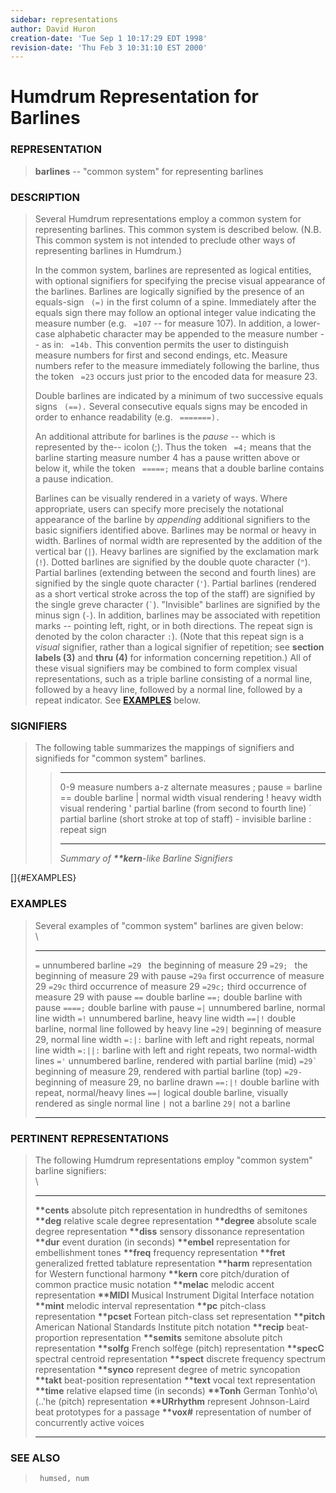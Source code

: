```yaml
---
sidebar: representations
author: David Huron
creation-date: 'Tue Sep 1 10:17:29 EDT 1998'
revision-date: 'Thu Feb 3 10:31:10 EST 2000'
---
```



Humdrum Representation for Barlines
===================================

### REPRESENTATION

> **barlines** \-- \"common system\" for representing barlines

### DESCRIPTION

> Several Humdrum representations employ a common system for
> representing barlines. This common system is described below. (N.B.
> This common system is not intended to preclude other ways of
> representing barlines in Humdrum.)
>
> In the common system, barlines are represented as logical entities,
> with optional signifiers for specifying the precise visual appearance
> of the barlines. Barlines are logically signified by the presence of
> an equals-sign ` (=)` in the first column of a spine. Immediately
> after the equals sign there may follow an optional integer value
> indicating the measure number (e.g. ` =107` \-- for measure 107). In
> addition, a lower-case alphabetic character may be appended to the
> measure number \-- as in: ` =14b.` This convention permits the user to
> distinguish measure numbers for first and second endings, etc. Measure
> numbers refer to the measure immediately following the barline, thus
> the token ` =23` occurs just prior to the encoded data for measure 23.
>
> Double barlines are indicated by a minimum of two successive equals
> signs ` (==).` Several consecutive equals signs may be encoded in
> order to enhance readability (e.g. ` =======).`
>
> An additional attribute for barlines is the *pause* \-- which is
> represented by the\-- icolon (;). Thus the token ` =4;` means that the
> barline starting measure number 4 has a pause written above or below
> it, while the token ` =====;` means that a double barline contains a
> pause indication.
>
> Barlines can be visually rendered in a variety of ways. Where
> appropriate, users can specify more precisely the notational
> appearance of the barline by *appending* additional signifiers to the
> basic signifiers identified above. Barlines may be normal or heavy in
> width. Barlines of normal width are represented by the addition of the
> vertical bar (`|`). Heavy barlines are signified by the exclamation
> mark (`!`). Dotted barlines are signified by the double quote
> character (`"`). Partial barlines (extending between the second and
> fourth lines) are signified by the single quote character (`'`).
> Partial barlines (rendered as a short vertical stroke across the top
> of the staff) are signified by the single greve character (`` ` ``).
> \"Invisible\" barlines are signified by the minus sign (`-`). In
> addition, barlines may be associated with repetition marks \--
> pointing left, right, or in both directions. The repeat sign is
> denoted by the colon character `:`). (Note that this repeat sign is a
> *visual* signifier, rather than a logical signifier of repetition; see
> **section labels (3)** and **thru (4)** for information concerning
> repetition.) All of these visual signifiers may be combined to form
> complex visual representations, such as a triple barline consisting of
> a normal line, followed by a heavy line, followed by a normal line,
> followed by a repeat indicator. See [**EXAMPLES**](#EXAMPLES) below.

### SIGNIFIERS

> The following table summarizes the mappings of signifiers and
> signifieds for \"common system\" barlines.
>
> >   ----- ------------------------------------------------
> >   0-9   measure numbers
> >   a-z   alternate measures
> >   ;     pause
> >   =     barline
> >   ==    double barline
> >   \|    normal width visual rendering
> >   !     heavy width visual rendering
> >   \'    partial barline (from second to fourth line)
> >   \`    partial barline (short stroke at top of staff)
> >   \-    invisible barline
> >   :     repeat sign
> >   ----- ------------------------------------------------
> >
> > *Summary of **\*\*kern**-like Barline Signifiers*

[]{#EXAMPLES}

### EXAMPLES

> Several examples of \"common system\" barlines are given below:\
> \
>
>   ------------ -----------------------------------------------------------------
>   `=`          unnumbered barline
>   `=29 `       the beginning of measure 29
>   `=29; `      the beginning of measure 29 with pause
>   `=29a`       first occurrence of measure 29
>   `=29c`       third occurrence of measure 29
>   `=29c;`      third occurrence of measure 29 with pause
>   `==`         double barline
>   `==;`        double barline with pause
>   `====;`      double barline with pause
>   `=|`         unnumbered barline, normal line width
>   `=!`         unnumbered barline, heavy line width
>   `==|!`       double barline, normal line followed by heavy line
>   `=29|`       beginning of measure 29, normal line width
>   `=:|:`       barline with left and right repeats, normal line width
>   `=:||:`      barline with left and right repeats, two normal-width lines
>   `='`         unnumbered barline, rendered with partial barline (mid)
>   `` =29` ``   beginning of measure 29, rendered with partial barline (top)
>   `=29-`       beginning of measure 29, no barline drawn
>   `==:|!`      double barline with repeat, normal/heavy lines
>   `==|`        logical double barline, visually rendered as single normal line
>   `|`          not a barline
>   `29|`        not a barline
>   ------------ -----------------------------------------------------------------
>
### PERTINENT REPRESENTATIONS

> The following Humdrum representations employ \"common system\" barline
> signifiers:\
> \
>
>   ------------------ ----------------------------------------------------------
>   **\*\*cents**      absolute pitch representation in hundredths of semitones
>   **\*\*deg**        relative scale degree representation
>   **\*\*degree**     absolute scale degree representation
>   **\*\*diss**       sensory dissonance representation
>   **\*\*dur**        event duration (in seconds)
>   **\*\*embel**      representation for embellishment tones
>   **\*\*freq**       frequency representation
>   **\*\*fret**       generalized fretted tablature representation
>   **\*\*harm**       representation for Western functional harmony
>   **\*\*kern**       core pitch/duration of common practice music notation
>   **\*\*melac**      melodic accent representation
>   **\*\*MIDI**       Musical Instrument Digital Interface notation
>   **\*\*mint**       melodic interval representation
>   **\*\*pc**         pitch-class representation
>   **\*\*pcset**      Fortean pitch-class set representation
>   **\*\*pitch**      American National Standards Institute pitch notation
>   **\*\*recip**      beat-proportion representation
>   **\*\*semits**     semitone absolute pitch representation
>   **\*\*solfg**      French solfège (pitch) representation
>   **\*\*specC**      spectral centroid representation
>   **\*\*spect**      discrete frequency spectrum representation
>   **\*\*synco**      represent degree of metric syncopation
>   **\*\*takt**       beat-position representation
>   **\*\*text**       vocal text representation
>   **\*\*time**       relative elapsed time (in seconds)
>   **\*\*Tonh**       German Tonh\\o\'o\\(..\'he (pitch) representation
>   **\*\*URrhythm**   represent Johnson-Laird beat prototypes for a passage
>   **\*\*vox\#**      representation of number of concurrently active voices
>   ------------------ ----------------------------------------------------------
>
### SEE ALSO

> ` humsed, num`

